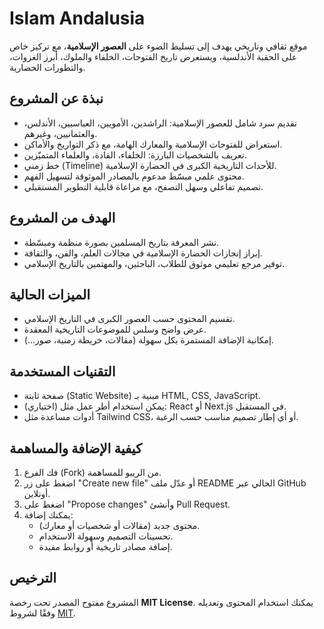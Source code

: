 # Islam Andalusia

موقع ثقافي وتاريخي يهدف إلى تسليط الضوء على **العصور الإسلامية**، مع تركيز خاص على الحقبة الأندلسية، ويستعرض تاريخ الفتوحات، الخلفاء والملوك، أبرز الغزوات، والتطورات الحضارية.

##  نبذة عن المشروع

- تقديم سرد شامل للعصور الإسلامية: الراشدين، الأمويين، العباسيين، الأندلس، والعثمانيين، وغيرهم.
- استعراض للفتوحات الإسلامية والمعارك الهامة، مع ذكر التواريخ والأماكن.
- تعريف بالشخصيات البارزة: الخلفاء، القادة، والعلماء المتميّزين.
- خط زمني (Timeline) للأحداث التاريخية الكبرى في الحضارة الإسلامية.
- محتوى علمي مبسّط مدعوم بالمصادر الموثوقة لتسهيل الفهم.
- تصميم تفاعلي وسهل التصفح، مع مراعاة قابلية التطوير المستقبلي.

##  الهدف من المشروع

- نشر المعرفة بتاريخ المسلمين بصورة منظمة ومبسّطة.
- إبراز إنجازات الحضارة الإسلامية في مجالات العلم، والفن، والثقافة.
- توفير مرجع تعليمي موثوق للطلاب، الباحثين، والمهتمين بالتاريخ الإسلامي.

##  الميزات الحالية

- تقسيم المحتوى حسب العصور الكبرى في التاريخ الإسلامي.
- عرض واضح وسلس للموضوعات التاريخية المعقدة.
- إمكانية الإضافة المستمرة بكل سهولة (مقالات، خريطة زمنية، صور…).

##  التقنيات المستخدمة

- صفحة ثابتة (Static Website) مبنية بـ HTML, CSS, JavaScript.
- (اختياري) يمكن استخدام أطر عمل مثل: React أو Next.js في المستقبل.
- أدوات مساعدة مثل Tailwind CSS، أو أي إطار تصميم مناسب حسب الرغبة.

##  كيفية الإضافة والمساهمة

1. فك الفرع (Fork) من الريبو للمساهمة.
2. اضغط على زر "Create new file" أو عدّل ملف README الحالي عبر GitHub أونلاين.
3. اضغط على "Propose changes" وأنشئ Pull Request.
4. يمكنك إضافة:
   - محتوى جديد (مقالات أو شخصيات أو معارك).
   - تحسينات التصميم وسهولة الاستخدام.
   - إضافة مصادر تاريخية أو روابط مفيدة.

##  الترخيص

المشروع مفتوح المصدر تحت رخصة **MIT License**. يمكنك استخدام المحتوى وتعديله وفقًا لشروط [MIT](https://opensource.org/licenses/MIT).
